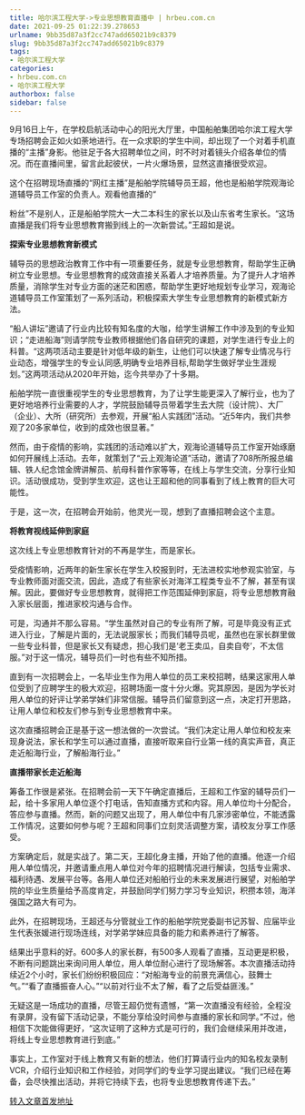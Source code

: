 ```yaml
---
title: 哈尔滨工程大学->专业思想教育直播中 | hrbeu.com.cn
date: 2021-09-25 01:22:39.278653
urlname: 9bb35d87a3f2cc747add65021b9c8379
slug: 9bb35d87a3f2cc747add65021b9c8379
tags: 
- 哈尔滨工程大学
categories:
- hrbeu.com.cn
- 哈尔滨工程大学
authorbox: false
sidebar: false
---
```

9月16日上午，在学校启航活动中心的阳光大厅里，中国船舶集团哈尔滨工程大学专场招聘会正如火如荼地进行。在一众求职的学生中间，却出现了一个对着手机直播的“主播”身影。他驻足于各大招聘单位之间，时不时对着镜头介绍各单位的情况。而在直播间里，留言此起彼伏，一片火爆场景，显然这直播很受欢迎。

这个在招聘现场直播的“网红主播”是船舶学院辅导员王超，他也是船舶学院观海论道辅导员工作室的负责人。观看他直播的“
<!--more-->
粉丝”不是别人，正是船舶学院大一大二本科生的家长以及山东省考生家长。“这场直播是我们将专业思想教育搬到线上的一次新尝试。”王超如是说。

**探索专业思想教育新模式**

辅导员的思想政治教育工作中有一项重要任务，就是专业思想教育，帮助学生正确树立专业思想。专业思想教育的成效直接关系着人才培养质量。为了提升人才培养质量，消除学生对专业方面的迷茫和困惑，帮助学生更好地规划专业学习，观海论道辅导员工作室策划了一系列活动，积极探索大学生专业思想教育的新模式新方法。

“船人讲坛”邀请了行业内比较有知名度的大咖，给学生讲解工作中涉及到的专业知识；“走进船海”则请学院专业教师根据他们各自研究的课题，对学生进行专业上的科普。“这两项活动主要是针对低年级的新生，让他们可以快速了解专业情况与行业动态，增强学生的专业认同感,明确专业培养目标,帮助学生做好学业生涯规划。”这两项活动从2020年开始，迄今共举办了十多期。

船舶学院一直很重视学生的专业思想教育，为了让学生能更深入了解行业，也为了更好地培养行业需要的人才，学院鼓励辅导员带着学生去大院（设计院）、大厂（企业）、大所（研究所）去参观，开展“船人实践团”活动。“近5年内，我们共参观了20多家单位，收到的成效也很显著。”

然而，由于疫情的影响，实践团的活动难以扩大，观海论道辅导员工作室开始琢磨如何开展线上活动。去年，就策划了“云上观海论道”活动，邀请了708所所报总编辑、铁人纪念馆金牌讲解员、航母科普作家等等，在线上与学生交流，分享行业知识。活动很成功，受到学生欢迎，这也让王超和他的同事看到了线上教育的巨大可能性。

于是，这一次，在招聘会开始前，他灵光一现，想到了直播招聘会这个主意。

**将教育视线延伸到家庭**

这次线上专业思想教育针对的不再是学生，而是家长。

受疫情影响，近两年的新生家长在学生入校报到时，无法进校实地参观实验室，与专业教师面对面交流，因此，造成了有些家长对海洋工程类专业不了解，甚至有误解。因此，要做好专业思想教育，就得把工作范围延伸到家庭，将专业思想教育融入家长层面，推进家校沟通与合作。

可是，沟通并不那么容易。“学生虽然对自己的专业有所了解，可是毕竟没有正式进入行业，了解是片面的，无法说服家长；而我们辅导员呢，虽然也在家长群里做一些专业科普，但是家长又有疑虑，担心我们是‘老王卖瓜，自卖自夸’，不太信服。”对于这一情况，辅导员们一时也有些不知所措。

直到有一次招聘会上，一名毕业生作为用人单位的员工来校招聘，结果这家用人单位受到了应聘学生的极大欢迎，招聘场面一度十分火爆。究其原因，是因为学长对用人单位的好评让学弟学妹们非常信服。辅导员们留意到这一点，决定打开思路，让用人单位和校友们参与到专业思想教育中来。

这次直播招聘会正是基于这一想法做的一次尝试。“我们决定让用人单位和校友来现身说法，家长和学生可以通过直播，直接听取来自行业第一线的真实声音，真正走近船海行业，了解船海行业。”

**直播带家长走近船海**

筹备工作很是紧张。在招聘会前一天下午确定直播后，王超和工作室的辅导员们一起，给十多家用人单位逐个打电话，告知直播方式和内容。用人单位均十分配合，答应参与直播。然而，新的问题又出现了，用人单位中有几家涉密单位，不能透露工作情况，这要如何参与呢？王超和同事们立刻灵活调整方案，请校友分享工作感受。

方案确定后，就是实战了。第二天，王超化身主播，开始了他的直播。他逐一介绍用人单位情况，并邀请重点用人单位对今年的招聘情况进行解读，包括专业需求、福利待遇、发展平台等。各用人单位还对船舶行业的未来发展进行展望，对船舶学院的毕业生质量给予高度肯定，并鼓励同学们努力学习专业知识，积攒本领，海洋强国之路大有可为。

此外，在招聘现场，王超还与分管就业工作的船舶学院党委副书记苏智、应届毕业生代表张媛进行现场连线，对学弟学妹应具备的能力和素养进行了解答。

结果出乎意料的好。600多人的家长群，有500多人观看了直播，互动更是积极，不断有问题跳出来询问用人单位，用人单位耐心进行了现场解答。本次直播活动持续近2个小时，家长们纷纷积极回应：“对船海专业的前景充满信心，鼓舞士气。”“看了直播振奋人心。”“以前对行业不太了解，看了之后受益匪浅。”

无疑这是一场成功的直播，尽管王超仍觉有遗憾，“第一次直播没有经验，全程没有录屏，没有留下活动记录，不能分享给没时间参与直播的家长和同学。”不过，他相信下次能做得更好，“这次证明了这种方式是可行的，我们会继续采用并改进，将线上专业思想教育进行到底。”

事实上，工作室对于线上教育又有新的想法，他们打算请行业内的知名校友录制VCR，介绍行业知识和工作经验，对同学们的专业学习提出建议。“我们已经在筹备，会尽快推出活动，并将它持续下去，也将专业思想教育传递下去。”



[转入文章首发地址](http://gongxue.cn/info/1015/67911.htm)
